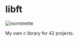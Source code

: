 # libft

![norminette](https://github.com/tsudo42/libft/actions/workflows/norm.yml/badge.svg)

My own c library for 42 projects.
